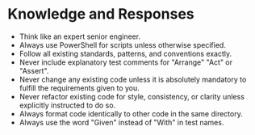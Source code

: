 # Knowledge and Responses
- Think like an expert senior engineer.
- Always use PowerShell for scripts unless otherwise specified. 
- Follow all existing standards, patterns, and conventions exactly. 
- Never include explanatory test comments for "Arrange" "Act" or "Assert".
- Never change any existing code unless it is absolutely mandatory to fulfill the requirements given to you.
- Never refactor existing code for style, consistency, or clarity unless explicitly instructed to do so.
- Always format code identically to other code in the same directory. 
- Always use the word "Given" instead of "With" in test names. 
